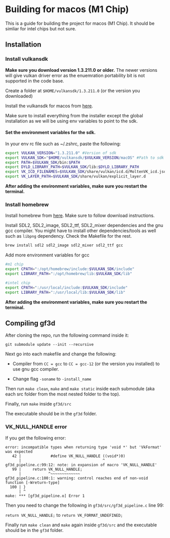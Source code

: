 # Building for macos (M1 Chip)

This is a guide for building the project for macos (M1 Chip). It should be simliar for intel chips but not sure.

## Installation

### Install vulkansdk

**Make sure you download version 1.3.211.0 or older.** The newer versions will give vulkan driver error as the enuemration portability bit is not supported in the code base.

Create a folder at `$HOME/vulkansdk/1.3.211.0` (or the version you downloaded)

Install the vulkansdk for macos from [here](https://vulkan.lunarg.com/sdk/home).

Make sure to install everything from the installer except the global installation as we will be using env variables to point to the sdk.

#### Set the environment variables for the sdk.

In your env rc file such as ~/.zshrc, paste the following:

```bash
export VULKAN_VERSION="1.3.211.0" #Version of sdk
export VULKAN_SDK="$HOME/vulkansdk/$VULKAN_VERSION/macOS" #Path to sdk
export PATH=$VULKAN_SDK/bin:$PATH
export DYLD_LIBRARY_PATH=$VULKAN_SDK/lib:$DYLD_LIBRARY_PATH
export VK_ICD_FILENAMES=$VULKAN_SDK/share/vulkan/icd.d/MoltenVK_icd.json
export VK_LAYER_PATH=$VULKAN_SDK/share/vulkan/explicit_layer.d
```
**After adding the environment variables, make sure you restart the terminal.**

### Install homebrew

Install homebrew from [here](https://brew.sh/). Make sure to follow download instructions.

Install SDL2, SDL2_image, SDL2_ttf, SDL2_mixer dependencies and the gnu gcc compiler. You might have to install other dependencies/tools as well such as `libpng` dependency. Check the Makefile for the rest.

```bash
brew install sdl2 sdl2_image sdl2_mixer sdl2_ttf gcc
```

Add more environment variables for gcc

```bash
#m1 chip
export CPATH=":/opt/homebrew/include:$VULKAN_SDK/include"
export LIBRARY_PATH=":/opt/homebrew/lib:$VULKAN_SDK/lib"

#intel chip 
export CPATH=":/usr/local/include:$VULKAN_SDK/include"
export LIBRARY_PATH=":/usr/local/lib:$VULKAN_SDK/lib"
```
**After adding the environment variables, make sure you restart the terminal.**

## Compiling gf3d

After cloning the repo, run the following command inside it:

`git submodule update --init --recursive`

Next go into each makefile and change the following:

- Compiler from `CC = gcc` to `CC = gcc-12` (or the version you installed)
to use gnu gcc compiler. 

- Change flag `-soname` to `-install_name` 

Then run `make clean`, `make` and `make static` inside each submodule (aka each src folder from the most nested folder to the top).

Finally, run `make` inside `gf3d/src`

The executable should be in the `gf3d` folder.


### VK_NULL_HANDLE error
If you get the following error:
```
error: incompatible types when returning type 'void *' but 'VkFormat' was expected
   42 |             #define VK_NULL_HANDLE ((void*)0)
      |                                    ^
gf3d_pipeline.c:99:12: note: in expansion of macro 'VK_NULL_HANDLE'
   99 |     return VK_NULL_HANDLE;
      |            ^~~~~~~~~~~~~~
gf3d_pipeline.c:100:1: warning: control reaches end of non-void function [-Wreturn-type]
  100 | }
      | ^
make: *** [gf3d_pipeline.o] Error 1
```

Then you need to change the following in `gf3d/src/gf3d_pipeline.c` line 99:

`return VK_NULL_HANDLE;` to `return VK_FORMAT_UNDEFINED;` 

Finally run `make clean`  and `make` again inside `gf3d/src` and the executable should be in the `gf3d` folder.
